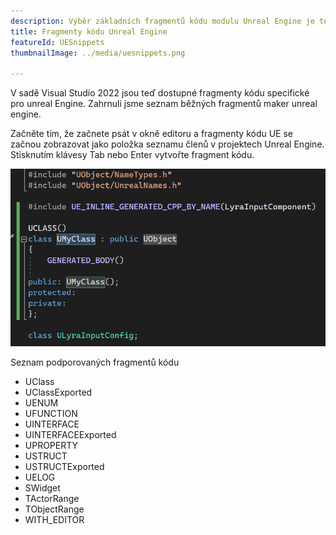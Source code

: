 ```yaml
---
description: Výběr základních fragmentů kódu modulu Unreal Engine je teď na dosah ruky
title: Fragmenty kódu Unreal Engine
featureId: UESnippets
thumbnailImage: ../media/uesnippets.png

---
```


V sadě Visual Studio 2022 jsou teď dostupné fragmenty kódu specifické pro unreal Engine. Zahrnuli jsme seznam běžných fragmentů maker unreal engine. 

Začněte tím, že začnete psát v okně editoru a fragmenty kódu UE se začnou zobrazovat jako položka seznamu členů v projektech Unreal Engine. Stisknutím klávesy Tab nebo Enter vytvořte fragment kódu.

![Fragmenty kódu UE](../media/uesnippets.png "Příklad fragmentů kódu UE")

Seznam podporovaných fragmentů kódu
- UClass
- UClassExported
- UENUM
- UFUNCTION
- UINTERFACE
- UINTERFACEExported
- UPROPERTY
- USTRUCT
- USTRUCTExported
- UELOG
- SWidget
- TActorRange
- TObjectRange
- WITH_EDITOR
